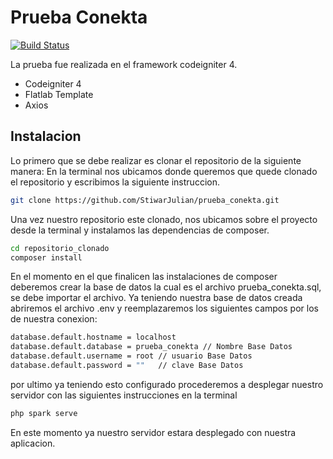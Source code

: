 # Prueba Conekta

[![Build Status](https://travis-ci.org/joemccann/dillinger.svg?branch=master)](https://travis-ci.org/joemccann/dillinger)

La prueba fue realizada en el framework codeigniter 4.

- Codeigniter 4
- Flatlab Template
- Axios

## Instalacion

Lo primero que se debe realizar es clonar el repositorio de la siguiente manera:
En la terminal nos ubicamos donde queremos que quede clonado el repositorio y escribimos la siguiente instruccion.
```sh
git clone https://github.com/StiwarJulian/prueba_conekta.git
```
Una vez nuestro repositorio este clonado, nos ubicamos sobre el proyecto desde la terminal y instalamos las dependencias de composer.
```sh
cd repositorio_clonado
composer install
```
En el momento en el que finalicen las instalaciones de composer deberemos crear la base de datos 
la cual es el archivo prueba_conekta.sql, se debe importar el archivo.
Ya teniendo nuestra base de datos creada abriremos el archivo .env y reemplazaremos los siguientes campos por los de nuestra conexion:

```sh
database.default.hostname = localhost       
database.default.database = prueba_conekta // Nombre Base Datos
database.default.username = root // usuario Base Datos
database.default.password = ""   // clave Base Datos
```

por ultimo ya teniendo esto configurado procederemos a desplegar nuestro servidor con las siguientes instrucciones en la terminal

```sh
php spark serve
```

En este momento ya nuestro servidor estara desplegado con nuestra aplicacion.